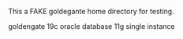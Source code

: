 This a FAKE goldegante home directory for testing.

goldengate 19c
oracle database 11g single instance